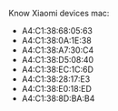 Know Xiaomi devices mac:

- A4:C1:38:68:05:63
- A4:C1:38:0A:1E:38
- A4:C1:38:A7:30:C4
- A4:C1:38:D5:08:40
- A4:C1:38:EC:1C:6D
- A4:C1:38:28:17:E3
- A4:C1:38:E0:18:ED
- A4:C1:38:8D:BA:B4